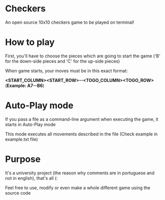 # Checkers
An open source 10x10 checkers game to be played on terminal!

# How to play
First, you'll have to choose the pieces which are going to start the game ('B' for the down-side pieces and 'C' for the up-side pieces)

When game starts, your moves must be in this exact format: 

__<START_COLUMN><START_ROW>--<TOGO_COLUMN><TOGO_ROW>__ (__Example: A7--B6__)

# Auto-Play mode
If you pass a file as a command-line argument when executing the game, it starts in Auto-Play mode

This mode executes all movements described in the file (Check example in example.txt file)

# Purpose
It's a university project (the reason why comments are in portuguese and not in english), that's all (:

Feel free to use, modify or even make a whole different game using the source code
